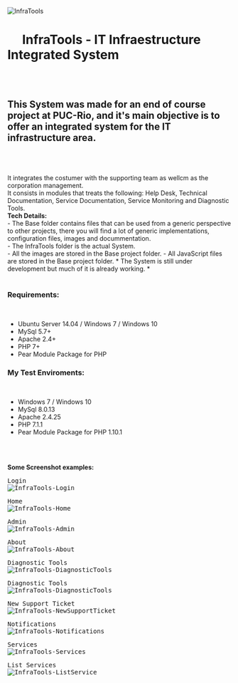 <img src="https://lh3.googleusercontent.com/ute3J5ax9-P0T8U0VLP3l5K1Dxqc33I9nuh4VW_RLa2uFnlVju_AgzDSR_S2LhB_bz4lOHyO1VrPf85y2_WHmAxL86KnLU_l0npHfwu-8_H3ztTmuFMf3mvFwwsIF678Sedu--tOjti1eoM369RBNATU1u1ZJGlbKQ1T1c-VChL1e8Ihi-5rlK4nwnCiKaLuXMr_oDeq-YsXEauguTnga0go8u1DttqzsEOdCtZfjyS4gjpjx0iuTNNEN67r_Uvlp0svPabXp6t6G9VUHzQtAyAcc7opvmeYXRt8yiYYbRsZ0uxffKuzXK6YXXuV4VK9ObCzKtESKJCSmGiBEQ9E3znSB_-spmcOUSzzhOEb3U8WEnSZzs22SCaOZMSAvC_COJoAUDXT7QpxXgeQ3-yY1PrbfWHYQPsiTwG0HxWLRhsVTZSIXzofj6D6MB3zv2agOuMaaa5cj3My5OTC123p0ClQPENxHbZqH28jyuQu0DVClVUtDdFKKviTCcAOQVA2y_b4-1G1A7jhtW9eHKy2TVowmNWeblcXheOgZr6XTFM4Poelp_iMTZg9_870hhqOyL77iRNQjd7hAvvii5yyVj4u-3nBnmj-J1nYMmQyZI6E2oX6_k6-9EdVK6WimhqULPHYXKQ7N6M0xsX3SK8wPGs-qYJEUJm9wTZzKH5wTPbk2GfsFSV2IxITyvh8i8n_QaPROaV-H9Gp3cj94KckaIk=w765-h95-no" alt="InfraTools"></img>
<br>
# &nbsp;&nbsp;&nbsp;&nbsp;&nbsp;InfraTools - IT Infraestructure Integrated System 
<br>
<br><h2>This System was made for an end of course project at PUC-Rio, and it's main objective is to offer an integrated system for the IT infrastructure area.</h2><br><br><br>
It integrates the costumer with the supporting team as wellcm as the corporation management.<br>
It consists in modules that treats the following: Help Desk, Technical Documentation, Service Documentation, Service Monitoring and Diagnostic Tools.<br>
<b>Tech Details:</b><br>
- The Base folder contains files that can be used from a generic perspective to other projects, there you will find a lot of generic implementations, configuration files, images and docummentation.<br>
- The InfraTools folder is the actual System.<br>
- All the images are stored in the Base project folder.
- All JavaScript files are stored in the Base project folder.
* The System is still under development but much of it is already working. * <br>
<br>
<h3>Requirements:</h3><br>
<ul>
  <li>Ubuntu Server 14.04 / Windows 7 / Windows 10</li>
  <li>MySql 5.7+</li>
  <li>Apache 2.4+</li>
  <li>PHP 7+</li>
  <li>Pear Module Package for PHP</li>
</ul>

<h3>My Test Enviroments:</h3><br>
<ul>
  <li>Windows 7 / Windows 10</li>
  <li>MySql 8.0.13</li>
  <li>Apache 2.4.25</li>
  <li>PHP 7.1.1</li>
  <li>Pear Module Package for PHP 1.10.1</li>
</ul>
<br>
<br>
<p><b>Some Screenshot examples:</b></p>
<pre>
Login
<img src="https://lh3.googleusercontent.com/f1H-CZ1VesNUpFcFPZaUgOP6Wwx980DXHl9tqnVkMNGyXGN17mLATXbWwwB39ddUDSeixaTYX4tQjzb5mUJ079WXfS3hzBfaUIs2lVtn-TFExRb9okSnoSzfRAgkpnQSq46EH0GDX7UnIu507QtXwQYf96MNEIlXSaCDVym68vY-zN06J5_YN1bkYWnAD3MMiUAa_Fu1Ogz8eGhGEY36oCJelsDhCfR5VK33-h35iaBZ6GdgVnliS3xEt426nPzgmC3Hmx9LfkSDlhzTdsCukQrQBLoWfvt2GtBRnNqMsGXuSucP8FKnAxzj2dOG8_rZoF984LbLnM_cqSPgkVa_dOPvxce2yK6AfIty6b_bqVr-0Z5mbEF4lOt878KTu1W6Cnkk26KoKVsNxmfTijq1X30gy7dxqmOrlEQwz365Bku1bjfIlxz5Po0AgIPQ9axjPnXC1FAfdGlsQsxlah00sFOulCCq_BhrBIjx13RWFeHu3nVX8MKWNxexU5lAqx8Wg3hEGevalqRsH0GDbGx0nkMtcjYlemLOXajQ2gQKatCz-tkd-Iz_hlC02BlW6I9MCPqQTLy53RGuDhigF8CFcs53y_1L5ivFrez-YX1_aJdx3wmBC3R1ur3ejst5oF17UPrInHKj7cJ7fbzyxByRaKWSIjUKdVt1kGX3vKAhuH1SC8KFW48s5rhyFN_Hu_u5mfzR0c2J3lPCQqeOR5sRyMk=w1419-h716-no" alt="InfraTools-Login"></img>
</pre>
<pre>
Home
<img src="https://lh3.googleusercontent.com/kQvSBHuooSdTSC7kR4TGDRU26gLdIsexpfwhx-AfLRQxhR-5CD_L_8mE4qAb-_7H_Moy3HZTQpq5a5zsW0MBEvjTiodg3fJLNS2V4AG6mcsSFdQk2F56qv2NRdVJv5J_V6V78HBncaVvCms_1K6kD_EMQ35fURRU6NV-1S8c_eGTDxBldtErIxxZZ2tsiMtTSVBG_7lCX-5dSs1ra01fj41d4GrAqKQExG5Gtwt5crgLPdCTl-fjRHlXhGtHIsa0lW6YQoyQOAW9cvf3gcFa5Fjurtt39dPoA68LoXu_mMDFKnmuS3ECZI4NnbWyk0o6-2XVj0kXOw0MR3euwPLVUNRHfHatx8ZNjdrhorWR6FbNR-3VETFc6nAX50nnN-z36QSAIjxlR9VSnSIuVM64SK9SQZOMa3-C5Ao3Y51aN_pTvYZaVqr3ewfY0s9gv9y_b3rL9L83r-HabpGiCO0UhQITO1CiRNZXml754G8bISA6_66n3-DQ_8LyR1Bn9OCWe1ueONkfRVsVc9zZwmIFIfIGAqGP5sx1eZwPjeJyr90Re9lMdIN8fDOlF7yjPXOjgoKjJuC5_u1gtKIYYFkkywHs3pRS070E9nykV6g0I6kms4HjxlRW7fRZA9odP3JeTek2tMZkkL4ohY06ePCKA3sjoL0PHsc_QfzytpYuSVUlhaWhX8RhDuI9Pkyrp6MgRjzEw90exDSz0UJM3vRK9Mc=w1422-h794-no"alt="InfraTools-Home"></img>
</pre>
<pre>
Admin
<img src="https://lh3.googleusercontent.com/SkACrJ_e3HRoEcPszNNbmrtLkKQRsQ1yO-1dKJccFZS_ikG_A4DQa8JdPAcvS6es0NQg0INmKR1RPH8Gp-uaSPjwdTAPehUdgLxQ4z9Ve4O1KWd_KsHaJKjiJsf0RMADyTPJA2tX2Gxi-vinQAmKOK-Q8RprXJy4InLBRomr2v4uJcBZ_yjqswSA1uV6c65x5K6IagXEofnFvnaB4vD3UWcH6oJI2P05V8FAut10MrjmiFyFb39RSxhrezWix8GUc8mimVUMiq5BPuEhNcEnx7GtX10RV5QiCmyqKTVR1Mjx05YnGZ6wixD8j4sHwUr4gD_6kEnNJgSIYcA_Qg7681xibQM4OPN1NWcM0dlA2xrgkn1j8l0xDiO8Y38Bmwa7WuHM5HESJgQh39MVqjEsr1_QK8M34Do8hGllfJvgS7iuFrGqe4YeYtTHjFky2Tb_Vhm4-8w5Q54tlkwzOmn__bffhgBOb-aAXiLQzOTiTIiVJWATk-_KCcPd2PKWNJwegO-bhWNZHrJZ6mCvJVkZN354n4bffveejzoE1TzZtY7pDEjaBKf-J1HxL-mDUV5kX3pfHHR3icpSAwxGk7Jl6eKgjpos8z2Q5Z4pvELoxpjVBsCoPz1Cp6Jh3WF7jb_Ns5KgyNER_4fjd9J6dm_UNU0MJhnMmIA2y6hs7MdJu8rRGqlncf-dbBhb-9nPKw6rJNWL3RT-WwDcsR8pDjMtCy8=w1422-h794-no"alt="InfraTools-Admin"></img>
</pre>
<pre>
About
<img src="https://lh3.googleusercontent.com/BWOLmpPc7hpMHWELHj2jolrVEdl0umdCEL6C41_tGI24wYZnPiiCRxPYhdgkBKJLRb0OagDSFXGStEPMFHamPMtpf-iPKBH4z_ykktx0zwJMpfgGUPTYreFaZ7rvYlWcrW5a5y80bQkdrCp7el-wBZ6D4jTfweiuaep_PGRs4UMefM_DNSXM1Zx6QaZAMyz7Y0zPquJzv7JJKD3xI5-g8ydES7rqTBBpEy8UYi3RPZPneDTUnoCPQQ_Wm4tmCbFHT40dFEWfOmVTfwWGagWxi6t_CgOdhKMssjGf6ZOgOS7TPZRao89YL05oeQZIc7-oYPXfH43UzpeuwBoCSHuPdMeF8hW58JaNPoKw_sUhd2np0da8vKfKJkrPNNMX2PMmpy326ONR_0fF5BradiTGWrRqprySMic_-S0CkUuqR2CLKLqD6zXHFhUX3A9xIeherS0Cs3XlG3xsFKx9hreA6cM2fMRhEnlwnOf-b21vSI4pYHks5cL9kcoSEl0H5qGplfgPIhqJkFob37wLeiK3qIfWPTWkGGHRPHwEl5L_p5xOYUR5D5gMyF7IwEqHf1fRhU2Q4WOtK4Q1T7xJ06Q_VHaiY4XxiN-l3zP7qIgFy9XK1MOD0ECNT8NKB14Y6VkxIxdy_hy-Li33lLUOX_8b07uttdoPjqsT0wtTMIxBkzGZe3paORvyWijxew6YiAwnU0u5xCaABLtOR85lMwYnQWQ=w694-h388-no"alt="InfraTools-About"></img>
</pre>
<pre>
Diagnostic Tools
<img src="https://lh3.googleusercontent.com/UC_pHNXh1V50XzrPWaCtsCJ-tUn0iCs5TCp-JPCfHeaP3TxMY9gMB3lg2y8rh3jYvuzhHhTS0hZMUehxrxp96acyRC-uDSXM_4NpAiuJE6JSm8wtV1e7q1z5xVtT4oa7zFND7gV0NbkgEvO35uj4Iz33tanaS4o5whHnSIAmXWdaMkHxyC7p8ZRgxCnDESJnDZJsPM64hs8qt4eVWffeoa6cehD4zZ4h2S9WvQ_Hu20VsNaBqNaJIM63iwfGYZPfhCcaeqKaiAPxeeh0eyZj9Psbo24KGJhRM-9Ogmc5v1HjQbRmzv49zDGv5NNuls6Eo-YTrGKwLEQIWP8GELh9e3rQ6msueZKuDZAY7iJiYMb32eJUepKEwseYl8zsZJlpZOAYZd6VzJb08DvQDSI-T99MPcBWVZ1FLXmzNBaWnVqroT9TakGcMroCG2lkuVZU7uw0uqdbhEXbVHvvt55wvG72KDxeL34kzydpCgDCnPRJryaZjiJ5TeHjr0m2wKjYBn11KzFVFudNIvg5vyo108_H8zAcNqftmHqSTqAyBCSiVWJ3yUcpEh3jXF6A2YQ8hIIFWzklKTMrsRXRGsvgsuqUKwuVelsZXGErgGOc7f35zIB11cFUYDZencm6u3U-CWc8pBZjvHLsFIkTBL3W3PHNa-Yp1aIDldoT9DxE_BZeoKbHZRBQIk29M5sfO-Z77CYQGRqBqgPQ5ne1hOgxFQA=w1422-h794-no"alt="InfraTools-DiagnosticTools"></img>
</pre>
<pre>
Diagnostic Tools
<img src="https://lh3.googleusercontent.com/5KKXQwWLRsrHOgXlPUpANx5bg5P2ULePbSMjhG-684CKzMHMSASnqs10dvdH9ytPrRxeuvdQ5cIT2ODjPI2s1ePHMRo0YFc17RNA234AeOdjgUufo9ryg9PtMfLt7QKTRkWTUc0M-13LYPfwUWk3pqvjhZsaXM8JHXStKXkwxcFJYidVlbots8URV3mp5l7CadRWgNTUHoaoj6y0xcYYu_25N_9VMmk5szTyiWvm9W3iBWpoIRF6HMCbBWVPXGQV_Pq5B-a0QP0Wc1__52f0xcFgzJIIjFCnVC9pfhT0YIRJdXdWmUgw5aEdubfvX5ZqgMGs9RC_YYxIAUL5EHlVKMpsaS25haHrq2A79w1nmOtNSIA2WywQszc3l2thInDXQwqnBg-ewMraIQLrMSJ4DfWoCxthX7aLQZyRh85tM3NMYl03C5rpttOlI1lZmhFdu_ZAvCmuQHDrokoJ3dcswbv_cvaokEfah--dHBhFrMYPRJJLViFN8dxQzQXf_yBFDH5Q2meBr6UVBTCFAC08EMwdE0sYhDIdnFkyJ433yOkexN3Esy0fsTMuXsaOkRwoq4KT9SuUIh3bnEaF8eWWSctrGZ2hovJvUtUIWH8W9DaUefQzfYs9UbliwO3LOn9hWaHPhWlCRLqQUXdEgmIdXqjSBOX3pRXcdf30bIReztx5vi_PYdgtFlrm5ULGAY6OVkTY31H3By0OLG3zMOWBc-o=w1422-h794-no"alt="InfraTools-DiagnosticTools"></img>
</pre>
<pre>
New Support Ticket
<img src="https://lh3.googleusercontent.com/5KKXQwWLRsrHOgXlPUpANx5bg5P2ULePbSMjhG-684CKzMHMSASnqs10dvdH9ytPrRxeuvdQ5cIT2ODjPI2s1ePHMRo0YFc17RNA234AeOdjgUufo9ryg9PtMfLt7QKTRkWTUc0M-13LYPfwUWk3pqvjhZsaXM8JHXStKXkwxcFJYidVlbots8URV3mp5l7CadRWgNTUHoaoj6y0xcYYu_25N_9VMmk5szTyiWvm9W3iBWpoIRF6HMCbBWVPXGQV_Pq5B-a0QP0Wc1__52f0xcFgzJIIjFCnVC9pfhT0YIRJdXdWmUgw5aEdubfvX5ZqgMGs9RC_YYxIAUL5EHlVKMpsaS25haHrq2A79w1nmOtNSIA2WywQszc3l2thInDXQwqnBg-ewMraIQLrMSJ4DfWoCxthX7aLQZyRh85tM3NMYl03C5rpttOlI1lZmhFdu_ZAvCmuQHDrokoJ3dcswbv_cvaokEfah--dHBhFrMYPRJJLViFN8dxQzQXf_yBFDH5Q2meBr6UVBTCFAC08EMwdE0sYhDIdnFkyJ433yOkexN3Esy0fsTMuXsaOkRwoq4KT9SuUIh3bnEaF8eWWSctrGZ2hovJvUtUIWH8W9DaUefQzfYs9UbliwO3LOn9hWaHPhWlCRLqQUXdEgmIdXqjSBOX3pRXcdf30bIReztx5vi_PYdgtFlrm5ULGAY6OVkTY31H3By0OLG3zMOWBc-o=w1422-h794-no"alt="InfraTools-NewSupportTicket"></img>
</pre>
<pre>
Notifications
<img src="https://lh3.googleusercontent.com/4Sqt3R-EfiG867a9yvIGoiKTEiw4A9mBzvWnZirBdihFrSxjsqJf1gCCn7QPeQa4SPhQp7Tnyxy2jhTogDsT2FrTOzVN2hOL4_a_FhlVruKb9eodCE1j3MWil2ZhY2FZqUORu4EyhWQgoqpBnvWajv4hq5eDav-t6VAV35jmzvzuo_00QaU-QDJ4hmhLXV7mefUkJpTgBPNko2gn85lPhR0fIBSRuhK617RrM0aMDVyTi5w3Xq--xTcXC36h195RK09YdfmsjI-ZLMHpEuHE3iVD4yEi34DRP7ed14bz7dr12KcbDJZnI4VBYPx8q8DrpUR2ndm7gydEyomRAD__6H0_ZjR55CQ0eCMUNmAHJLLlpZjCe4SFQ53VqjuxPFsbqsDUo_wTE7k0FqRk-zsxuGzFt9hoxESGZyXvdSVmbcUn3JnzaZBZ6uUDcqz4ZwgkqfiIoifwt8ytf2NBixoSpaS5Zvgihk5ZB9XkLtZpgZijn4XxHSQKznerDsxxiYNNOihOEGgiYYRCJUEwcmldg7wl__Jq2TpsIb17PksIlgC8FTaI4l_FvrSkhmOV5rEYUTmfZkxg79yENE4UXrYJM49vgB3hq219NtY93ggApR8I6Vbbp4Zj1J1uOLdQStoipbEakVBoK2bgioeetk1AX54A5ocoFZecIKgwtu1hLDJm1aeB-93Yy18AI8suGUyMVC3tQWoAlqICZu1xMNs-nLY=w1422-h794-no"alt="InfraTools-Notifications"></img>
</pre>
<pre>
Services
<img src="https://lh3.googleusercontent.com/_gGUmtgC67OOXP2VJNUScFhRNWOM_RGd9ih7wLNJ4Ly4rxcymIBiY80yESnzq2Cm2LGVw872QjMENkMrc5yWvuIfto1unfEK4ygmCx3WBemZ-ERDm6t4IJ4cydfZm0-epJnBR2WGZsUQzE4ZWOjZr5ScNhBLVO040IyAWEbU1bxPA2KniNs-rUA3MyGXwVJbn5Ob9d-N-R0ct3tN8dvhE89LFotR1yXPdmEnj1zSiKd4v2MUgAIz3yjJE9vFfLlzWJiP3vtSnl3RSMMcSAmClJ3mcC35OA4y5LcKfzcJMYUmMjI2RV3BGkRLDxPWTCF36CVMwlxLAo9PmO4iuq7EgnIF7LmUJU1BTcoKK1FJhKMJHlQtO0Sl40Q7-YZyOdBVgUevAFm_EqNrcD75L8BBYDT3EEaNN0a5vp_mk6QdEWSQDdq0bEBgZWLhks1nR2q5pgPXguREl2TTO1fa9YaXMw0YtQ5KQnS1x8jvdHXHAffhMNqDF17gBeH74Kw2oVYt8Rw16wZv-hF98cis8NJRH_QiOxA9sTNRNWeBRZ2_K6hZ3KZdEfp7eVJUnQsjrhB6aNoKOyv-s8l6HvxNOoEUWK0Da0WpsFREOleKmtQYOEZr-1jEHhbms4Zmp2J4ZIZWkBUMCGDBWUsCN--dSwhqIZFA1eXntFsvYcPxeULkzVWR3Y3qpCRN7YjfS-ZUldA_Vwvm6UQ_Z8EtIKh_BWTgE_A=w598-h334-no"alt="InfraTools-Services"></img>
</pre>
<pre>
List Services
<img src="https://lh3.googleusercontent.com/h4MfRAFh0geMJSZdhHbAJLEbddHZ5xXuzrV1P9l5vXjjDH60QDMOrRaaA-g5pYNlCLFtIV9m1vCryRvOdZ0QHHBU-EBlDt2ILi6ecRWlzw6mygKSsxilKaohi8EqqkC3U32QXCIRoUTXLDMXfjzOo3kEs6QlaIVGtIUqkrcr4pCmSzlH53r8wBX7r-wRFMRdlEC21CYS8U5HoG0PgUPFe6Y-LF63sAkKv0Xch0AOvjQsbLjZi9iEcoWvcCPxObYTHpWmJfW6IbuZkg4SB2RVWOWMC_XV_FbEE7T7tmX7HVd84tC35gvdLY9QM-N6SRVihn8zSeC6sCyUgX-BQFHvuqU0LrdF7pXKi2_vBi1Oy8599P9un1NDCU2eGrekNn6E_ooEy8ZMWhiy141_BLO4VcXqxsT0jgwiY76pVvv0yvjWaTdxNHRTmbioGAnMpsqNTz02nKMSPtvZdvyj1IVeM8W2oBpw4OY8d05E-c4-_xpkBPyZvwKhgbTrQNkTWGbzxydLXXXERRD4CQJxms58bqy7Ti3Vt1rVvVf0B9iol0ANDu3h8ac_61MPoicI33-6x5KITsIF4CWxrGKqvHKCZc2vr3Sg-oDFXKIvaV6I_YgnLctbeqZDV0rXCQK8RYcAdWkY0JkAbMRM0cYS8DbMaISnCe3GT2RZPKQN1EKxf98CzrI683RtCqTAR_J03oTCTTXRi7AbNmktA4JLL0tDAtY=w1422-h794-no"alt="InfraTools-ListService"></img>
</pre>

